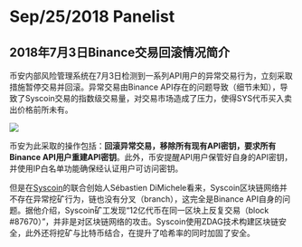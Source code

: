 # Sep/25/2018 Panelist

## 2018年7月3日Binance交易回滚情况简介

币安内部风险管理系统在7月3日检测到一系列API用户的异常交易行为，立刻采取措施暂停交易并回滚。异常交易由Binance API存在的问题导致（细节未知），导致了Syscoin交易的指数级交易量，对交易市场造成了压力，使得SYS代币买入卖出价格前所未有。

![](https://lh6.googleusercontent.com/KjOkkRC4lu3xFwiDaYUtfJotrFM0rjl31h2S-RHycK8mkhrKqKncdBQpjoCv0147Qr6OpC8oO14l69SXWHo69Xjse9azHeMQwqmVJuH3qTZtRnR6bam1lR6CvY2SyWk3u_tzJZlX)

币安为此采取的操作包括：**回滚异常交易，移除所有现有API密钥，要求所有Binance API用户重建API密钥**。此外，币安提醒API用户保管好自身的API密钥，并使用IP白名单功能确保经认证用户可访问密钥。

但是在[Syscoin](https://www.syscoin.org/)的联合创始人Sébastien DiMichele看来，Syscoin区块链网络并不存在异常挖矿行为，链也没有分叉（branch），这完全是Binance API自身的问题。据他介绍，Syscoin矿工发现“12亿代币在同一区块上反复交易（block #87670）”，并非是对区块链网络的攻击。Syscoin使用ZDAG技术构建区块链安全，此外还将挖矿与比特币结合，在提升了哈希率的同时加固了安全。
